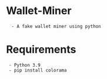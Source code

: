 # Wallet-Miner
      - A fake wallet miner using python

# Requirements
     - Python 3.9
     - pip install colorama
